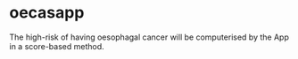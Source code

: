 # oecasapp
 The high-risk of having oesophagal cancer will be computerised by the App in a score-based method.
